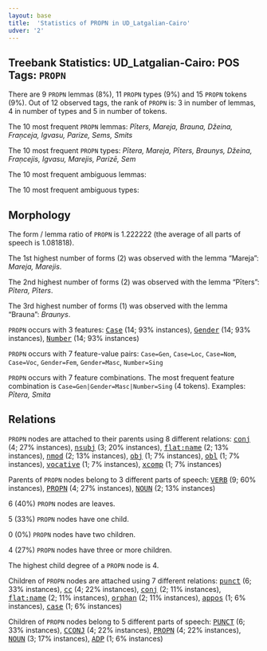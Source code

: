 ```yaml
---
layout: base
title:  'Statistics of PROPN in UD_Latgalian-Cairo'
udver: '2'
---
```


## Treebank Statistics: UD_Latgalian-Cairo: POS Tags: `PROPN`

There are 9 `PROPN` lemmas (8%), 11 `PROPN` types (9%) and 15 `PROPN` tokens (9%).
Out of 12 observed tags, the rank of `PROPN` is: 3 in number of lemmas, 4 in number of types and 5 in number of tokens.

The 10 most frequent `PROPN` lemmas: <em>Pīters, Mareja, Brauna, Džeina, Fraņceja, Igvasu, Parize, Sems, Smits</em>

The 10 most frequent `PROPN` types:  <em>Pītera, Mareja, Pīters, Braunys, Džeina, Fraņcejis, Igvasu, Marejis, Parizē, Sem</em>

The 10 most frequent ambiguous lemmas: 

The 10 most frequent ambiguous types:  



## Morphology

The form / lemma ratio of `PROPN` is 1.222222 (the average of all parts of speech is 1.081818).

The 1st highest number of forms (2) was observed with the lemma “Mareja”: <em>Mareja, Marejis</em>.

The 2nd highest number of forms (2) was observed with the lemma “Pīters”: <em>Pītera, Pīters</em>.

The 3rd highest number of forms (1) was observed with the lemma “Brauna”: <em>Braunys</em>.

`PROPN` occurs with 3 features: <tt><a href="ltg_cairo-feat-Case.html">Case</a></tt> (14; 93% instances), <tt><a href="ltg_cairo-feat-Gender.html">Gender</a></tt> (14; 93% instances), <tt><a href="ltg_cairo-feat-Number.html">Number</a></tt> (14; 93% instances)

`PROPN` occurs with 7 feature-value pairs: `Case=Gen`, `Case=Loc`, `Case=Nom`, `Case=Voc`, `Gender=Fem`, `Gender=Masc`, `Number=Sing`

`PROPN` occurs with 7 feature combinations.
The most frequent feature combination is `Case=Gen|Gender=Masc|Number=Sing` (4 tokens).
Examples: <em>Pītera, Smita</em>


## Relations

`PROPN` nodes are attached to their parents using 8 different relations: <tt><a href="ltg_cairo-dep-conj.html">conj</a></tt> (4; 27% instances), <tt><a href="ltg_cairo-dep-nsubj.html">nsubj</a></tt> (3; 20% instances), <tt><a href="ltg_cairo-dep-flat-name.html">flat:name</a></tt> (2; 13% instances), <tt><a href="ltg_cairo-dep-nmod.html">nmod</a></tt> (2; 13% instances), <tt><a href="ltg_cairo-dep-obj.html">obj</a></tt> (1; 7% instances), <tt><a href="ltg_cairo-dep-obl.html">obl</a></tt> (1; 7% instances), <tt><a href="ltg_cairo-dep-vocative.html">vocative</a></tt> (1; 7% instances), <tt><a href="ltg_cairo-dep-xcomp.html">xcomp</a></tt> (1; 7% instances)

Parents of `PROPN` nodes belong to 3 different parts of speech: <tt><a href="ltg_cairo-pos-VERB.html">VERB</a></tt> (9; 60% instances), <tt><a href="ltg_cairo-pos-PROPN.html">PROPN</a></tt> (4; 27% instances), <tt><a href="ltg_cairo-pos-NOUN.html">NOUN</a></tt> (2; 13% instances)

6 (40%) `PROPN` nodes are leaves.

5 (33%) `PROPN` nodes have one child.

0 (0%) `PROPN` nodes have two children.

4 (27%) `PROPN` nodes have three or more children.

The highest child degree of a `PROPN` node is 4.

Children of `PROPN` nodes are attached using 7 different relations: <tt><a href="ltg_cairo-dep-punct.html">punct</a></tt> (6; 33% instances), <tt><a href="ltg_cairo-dep-cc.html">cc</a></tt> (4; 22% instances), <tt><a href="ltg_cairo-dep-conj.html">conj</a></tt> (2; 11% instances), <tt><a href="ltg_cairo-dep-flat-name.html">flat:name</a></tt> (2; 11% instances), <tt><a href="ltg_cairo-dep-orphan.html">orphan</a></tt> (2; 11% instances), <tt><a href="ltg_cairo-dep-appos.html">appos</a></tt> (1; 6% instances), <tt><a href="ltg_cairo-dep-case.html">case</a></tt> (1; 6% instances)

Children of `PROPN` nodes belong to 5 different parts of speech: <tt><a href="ltg_cairo-pos-PUNCT.html">PUNCT</a></tt> (6; 33% instances), <tt><a href="ltg_cairo-pos-CCONJ.html">CCONJ</a></tt> (4; 22% instances), <tt><a href="ltg_cairo-pos-PROPN.html">PROPN</a></tt> (4; 22% instances), <tt><a href="ltg_cairo-pos-NOUN.html">NOUN</a></tt> (3; 17% instances), <tt><a href="ltg_cairo-pos-ADP.html">ADP</a></tt> (1; 6% instances)


